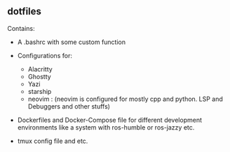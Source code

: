 ## dotfiles 
Contains:
- A .bashrc with some custom function

- Configurations for: 
  - Alacritty
  - Ghostty
  - Yazi
  - starship
  - neovim : (neovim is configured for mostly cpp and python. LSP and Debuggers and other stuffs)

- Dockerfiles and Docker-Compose file for different development environments like a system with ros-humble or ros-jazzy etc.
- tmux config file and etc.
